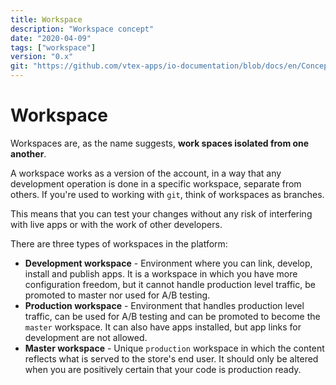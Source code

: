 ```yaml
---
title: Workspace
description: "Workspace concept"
date: "2020-04-09"
tags: ["workspace"]
version: "0.x"
git: "https://github.com/vtex-apps/io-documentation/blob/docs/en/Concepts/edition-app.md"
---
```


# Workspace

Workspaces are, as the name suggests, **work spaces isolated from one another**. 

A workspace works as a version of the account, in a way that any development operation is done in a specific workspace, separate from others. If you're used to working with `git`, think of workspaces as branches.

This means that you can test your changes without any risk of interfering with live apps or with the work of other developers.

There are three types of workspaces in the platform:

- **Development workspace** - Environment where you can link, develop, install and publish apps. It is a workspace in which you have more configuration freedom, but it cannot handle production level traffic, be promoted to master nor used for A/B testing.
- **Production workspace** - Environment that handles production level traffic, can be used for A/B testing and can be promoted to become the `master` workspace. It can also have apps installed, but app links for development are not allowed.
- **Master workspace** - Unique `production` workspace in which the content reflects what is served to the store's end user. It should only be altered when you are positively certain that your code is production ready.
